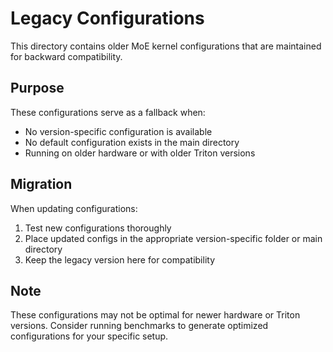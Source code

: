 # Legacy Configurations

This directory contains older MoE kernel configurations that are maintained for backward compatibility.

## Purpose

These configurations serve as a fallback when:
- No version-specific configuration is available
- No default configuration exists in the main directory
- Running on older hardware or with older Triton versions

## Migration

When updating configurations:
1. Test new configurations thoroughly
2. Place updated configs in the appropriate version-specific folder or main directory
3. Keep the legacy version here for compatibility

## Note

These configurations may not be optimal for newer hardware or Triton versions. Consider running benchmarks to generate optimized configurations for your specific setup.